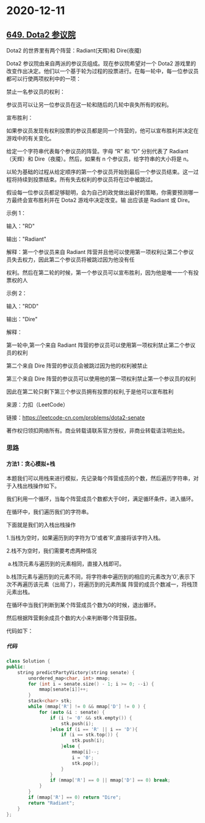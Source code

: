 # 2020-12-11

## [649. Dota2 参议院](https://leetcode-cn.com/problems/dota2-senate/)

Dota2 的世界里有两个阵营：Radiant(天辉)和 Dire(夜魇)

Dota2 参议院由来自两派的参议员组成。现在参议院希望对一个 Dota2 游戏里的改变作出决定。他们以一个基于轮为过程的投票进行。在每一轮中，每一位参议员都可以行使两项权利中的一项：

禁止一名参议员的权利：

参议员可以让另一位参议员在这一轮和随后的几轮中丧失所有的权利。

宣布胜利：

如果参议员发现有权利投票的参议员都是同一个阵营的，他可以宣布胜利并决定在游戏中的有关变化。

给定一个字符串代表每个参议员的阵营。字母 “R” 和 “D” 分别代表了 Radiant（天辉）和 Dire（夜魇）。然后，如果有 n 个参议员，给字符串的大小将是 n。

以轮为基础的过程从给定顺序的第一个参议员开始到最后一个参议员结束。这一过程将持续到投票结束。所有失去权利的参议员将在过中被跳过。

假设每一位参议员都足够聪明，会为自己的政党做出最好的策略，你需要预测哪一方最终会宣布胜利并在 Dota2 游戏中决定改变。输
出应该是 Radiant 或 Dire。

示例 1：

输入："RD"

输出："Radiant"

解释：第一个参议员来自 Radiant 阵营并且他可以使用第一项权利让第二个参议员失去权力，因此第二个参议员将被跳过因为他没有任

权利。然后在第二轮的时候，第一个参议员可以宣布胜利，因为他是唯一一个有投票权的人

示例 2：

输入："RDD"

输出："Dire"

解释：

第一轮中,第一个来自 Radiant 阵营的参议员可以使用第一项权利禁止第二个参议员的权利

第二个来自 Dire 阵营的参议员会被跳过因为他的权利被禁止

第三个来自 Dire 阵营的参议员可以使用他的第一项权利禁止第一个参议员的权利

因此在第二轮只剩下第三个参议员拥有投票的权利,于是他可以宣布胜利

来源：力扣（LeetCode）

链接：https://leetcode-cn.com/problems/dota2-senate

著作权归领扣网络所有。商业转载请联系官方授权，非商业转载请注明出处。



### 思路

#### 方法1：贪心模拟+栈



本题我们可以用栈来进行模拟，先记录每个阵营成员的个数，然后遍历字符串，对于入栈出栈操作如下。

我们利用一个循环，当每个阵营成员个数都大于0时，满足循环条件，进入循环。

在循环中，我们遍历我们的字符串。

下面就是我们的入栈出栈操作

1.当栈为空时，如果遍历到的字符为'D'或者'R',直接将该字符入栈。

2.栈不为空时，我们需要考虑两种情况

​		a.栈顶元素与遍历到的元素相同，直接入栈即可。

​		b.栈顶元素与遍历到的元素不同，将字符串中遍历到的相应的元素改为'0',表示下次不再遍历该元素（出局了），将遍历到的元素所属			阵营的成员个数减一，将栈顶元素出栈。

在循环中当我们判断到某个阵营成员个数为0的时候，退出循环。

然后根据阵营剩余成员个数的大小来判断哪个阵营获胜。



代码如下：

##### 代码

```cpp
class Solution {
public:
    string predictPartyVictory(string senate) {
        unordered_map<char, int> mmap;
        for (int i = senate.size() - 1; i >= 0; --i) {
            mmap[senate[i]]++;
        }
        stack<char> stk;
        while (mmap['R'] != 0 && mmap['D'] != 0 ) {
            for (auto &i : senate) {
                if (i != '0' && stk.empty()) {
                    stk.push(i);
                }else if (i == 'R' || i == 'D'){
                    if (i == stk.top()) {
                        stk.push(i);
                    }else {
                        mmap[i]--;
                        i = '0';
                        stk.pop();
                    }
                }
                if (mmap['R'] == 0 || mmap['D'] == 0) break;
            }
        }
        if (mmap['R'] == 0) return "Dire";
        return "Radiant";
    }
};
```


